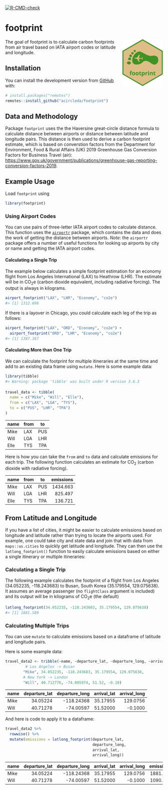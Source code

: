
<!-- README.md is generated from README.Rmd. Please edit that file -->

<!-- badges: start -->

[![R-CMD-check](https://github.com/acircleda/footprint/workflows/R-CMD-check/badge.svg)](https://github.com/acircleda/footprint/actions)
<!-- badges: end -->

# footprint

<img src="man/figures/footprint_hex.png" align="right" height=150/>

The goal of footprint is to calculate carbon footprints from air travel
based on IATA airport codes or latitude and longitude.

## Installation

You can install the development version from
[GitHub](https://github.com/) with:

``` r
# install.packages("remotes")
remotes::install_github("acircleda/footprint")
```

## Data and Methodology

Package `footprint` uses the the Haversine great-circle distance formula
to calculate distance between airports or distance between latitude and
longitude pairs. This distance is then used to derive a carbon footprint
estimate, which is based on converstion factors from the Department for
Environment, Food & Rural Affairs (UK) 2019 Greenhouse Gas Conversion
Factors for Business Travel (air):
<https://www.gov.uk/government/publications/greenhouse-gas-reporting-conversion-factors-2019>.

## Example Usage

Load `footprint` using

``` r
library(footprint)
```

### Using Airport Codes

You can use pairs of three-letter IATA airport codes to calculate
distance. This function uses the
[`airportr`](https://github.com/dshkol/airportr) package, which contains
the data and does the work of getting the distance between airports.
*Note*: the `airportr` package offers a number of useful functions for
looking up airports by city or name and getting the IATA airport codes.

#### Calculating a Single Trip

The example below calculates a simple footprint estimation for an
economy flight from Los Angeles International (LAX) to Heathrow (LHR).
The estimate will be in CO<sub>2</sub>e (carbon dioxide equivalent,
including radiative forcing). The output is always in kilograms.

``` r
airport_footprint("LAX", "LHR", "Economy", "co2e")
#> [1] 1312.696
```

If there is a layover in Chicago, you could calculate each leg of the
trip as follows:

``` r
airport_footprint("LAX", "ORD", "Economy", "co2e") + 
  airport_footprint("ORD", "LHR", "Economy", "co2e")
#> [1] 1387.167
```

#### Calculating More than One Trip

We can calculate the footprint for multiple itineraries at the same time
and add to an existing data frame using `mutate`. Here is some example
data:

``` r
library(tibble)
#> Warning: package 'tibble' was built under R version 3.6.3

travel_data <- tibble(
  name = c("Mike", "Will", "Elle"),
  from = c("LAX", "LGA", "TYS"),
  to = c("PUS", "LHR", "TPA")
)
```

| name | from | to  |
| :--- | :--- | :-: |
| Mike | LAX  | PUS |
| Will | LGA  | LHR |
| Elle | TYS  | TPA |

Here is how you can take the `from` and `to` data and calculate
emissions for each trip. The following function calculates an estimate
for CO<sub>2</sub> (carbon dioxide with radiative forcing).

| name | from | to  | emissions |
| :--- | :--- | :-: | --------: |
| Mike | LAX  | PUS |  1434.663 |
| Will | LGA  | LHR |   825.497 |
| Elle | TYS  | TPA |   136.721 |

## From Latitude and Longitude

If you have a list of cities, it might be easier to calculate emissions
based on longitude and latitude rather than trying to locate the
airports used. For example, one could take city and state data and join
that with data from `maps::us.cities` to quickly get latitude and
longitude. They can then use the `latlong_footprint()` function to
easily calculate emissions based on either a single itinerary or
multiple itineraries:

### Calculating a Single Trip

The following example calculates the footprint of a flight from Los
Angeles (34.052235, -118.243683) to Busan, South Korea (35.179554,
129.075638). It assumes an average passenger (no `flightClass` argument
is included) and its output will be in kilograms of CO<sub>2</sub>e (the
default)

``` r
latlong_footprint(34.052235, -118.243683, 35.179554, 129.075638)
#> [1] 1881.589
```

### Calculating Multiple Trips

You can use `mutate` to calculate emissions based on a dataframe of
latitude and longitude pairs.

Here is some example data:

``` r
travel_data2 <- tribble(~name, ~departure_lat, ~departure_long, ~arrival_lat, ~arrival_long,
         # Los Angeles -> Busan
        "Mike", 34.052235, -118.243683, 35.179554, 129.075638,
        # New York -> London
        "Will", 40.712776, -74.005974, 51.52, -0.10)
```

| name | departure\_lat | departure\_long | arrival\_lat | arrival\_long |
| :--- | -------------: | --------------: | -----------: | ------------: |
| Mike |       34.05224 |     \-118.24368 |     35.17955 |      129.0756 |
| Will |       40.71278 |      \-74.00597 |     51.52000 |      \-0.1000 |

And here is code to apply it to a dataframe:

``` r
travel_data2 %>%
  rowwise() %>%
  mutate(emissions = latlong_footprint(departure_lat,
                                       departure_long,
                                       arrival_lat,
                                       arrival_long))
```

| name | departure\_lat | departure\_long | arrival\_lat | arrival\_long | emissions |
| :--- | -------------: | --------------: | -----------: | ------------: | --------: |
| Mike |       34.05224 |     \-118.24368 |     35.17955 |      129.0756 |  1881.589 |
| Will |       40.71278 |      \-74.00597 |     51.52000 |      \-0.1000 |  1090.260 |
